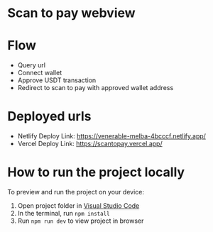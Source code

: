 # Scan to pay webview

# Flow
- Query url
- Connect wallet
- Approve USDT transaction
- Redirect to scan to pay with approved wallet address

# Deployed urls
- Netlify Deploy Link: https://venerable-melba-4bcccf.netlify.app/
- Vercel Deploy Link: https://scantopay.vercel.app/

# How to run the project locally
To preview and run the project on your device:
1) Open project folder in <a href="https://code.visualstudio.com/download">Visual Studio Code</a>
2) In the terminal, run `npm install`
3) Run `npm run dev` to view project in browser
  
